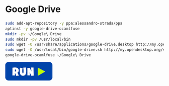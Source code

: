 # Google Drive
```bash
sudo add-apt-repository -y ppa:alessandro-strada/ppa
aptinst -y google-drive-ocamlfuse
mkdir -pv ~/Google\ Drive
sudo mkdir -pv /usr/local/bin
sudo wget -O /usr/share/applications/google-drive.desktop http://my.opendesktop.org/s/L234JfnxHwZRSML/download #update-link
sudo wget -O /usr/local/bin/google-drive.sh http://my.opendesktop.org/s/F2bd4As8LKgMcEL/download #update-link
google-drive-ocamlfuse ~/Google\ Drive
```
[![bashrun](../images/bashrun.png)](br:google-drive)